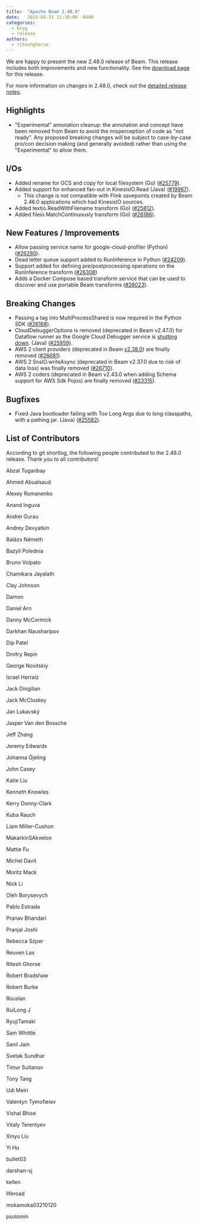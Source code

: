 ```yaml
---
title:  "Apache Beam 2.48.0"
date:   2023-05-31 11:30:00 -0400
categories:
  - blog
  - release
authors:
  - riteshghorse
---
```

<!--
Licensed under the Apache License, Version 2.0 (the "License");
you may not use this file except in compliance with the License.
You may obtain a copy of the License at
http://www.apache.org/licenses/LICENSE-2.0
Unless required by applicable law or agreed to in writing, software
distributed under the License is distributed on an "AS IS" BASIS,
WITHOUT WARRANTIES OR CONDITIONS OF ANY KIND, either express or implied.
See the License for the specific language governing permissions and
limitations under the License.
-->

We are happy to present the new 2.48.0 release of Beam.
This release includes both improvements and new functionality.
See the [download page](/get-started/downloads/#2480-2023-05-31) for this release.

<!--more-->

For more information on changes in 2.48.0, check out the [detailed release notes](https://github.com/apache/beam/milestone/12).

## Highlights

* "Experimental" annotation cleanup: the annotation and concept have been removed from Beam to avoid
  the misperception of code as "not ready". Any proposed breaking changes will be subject to
  case-by-case pro/con decision making (and generally avoided) rather than using the "Experimental"
  to allow them.

## I/Os

* Added rename for GCS and copy for local filesystem (Go) ([#25779](https://github.com/apache/beam/issues/26064)).
* Added support for enhanced fan-out in KinesisIO.Read (Java) ([#19967](https://github.com/apache/beam/issues/19967)).
  * This change is not compatible with Flink savepoints created by Beam 2.46.0 applications which had KinesisIO sources.
* Added textio.ReadWithFilename transform (Go) ([#25812](https://github.com/apache/beam/issues/25812)).
* Added fileio.MatchContinuously transform (Go) ([#26186](https://github.com/apache/beam/issues/26186)).

## New Features / Improvements

* Allow passing service name for google-cloud-profiler (Python) ([#26280](https://github.com/apache/beam/issues/26280)).
* Dead letter queue support added to RunInference in Python ([#24209](https://github.com/apache/beam/issues/24209)).
* Support added for defining pre/postprocessing operations on the RunInference transform ([#26308](https://github.com/apache/beam/issues/26308))
* Adds a Docker Compose based transform service that can be used to discover and use portable Beam transforms ([#26023](https://github.com/apache/beam/pull/26023)).

## Breaking Changes

* Passing a tag into MultiProcessShared is now required in the Python SDK ([#26168](https://github.com/apache/beam/issues/26168)).
* CloudDebuggerOptions is removed (deprecated in Beam v2.47.0) for Dataflow runner as the Google Cloud Debugger service is [shutting down](https://cloud.google.com/debugger/docs/deprecations). (Java) ([#25959](https://github.com/apache/beam/issues/25959)).
* AWS 2 client providers (deprecated in Beam [v2.38.0](#2380---2022-04-20)) are finally removed ([#26681](https://github.com/apache/beam/issues/26681)).
* AWS 2 SnsIO.writeAsync (deprecated in Beam v2.37.0 due to risk of data loss) was finally removed ([#26710](https://github.com/apache/beam/issues/26710)).
* AWS 2 coders (deprecated in Beam v2.43.0 when adding Schema support for AWS Sdk Pojos) are finally removed ([#23315](https://github.com/apache/beam/issues/23315)).

## Bugfixes

* Fixed Java bootloader failing with Too Long Args due to long classpaths, with a pathing jar. (Java) ([#25582](https://github.com/apache/beam/issues/25582)).


## List of Contributors

According to git shortlog, the following people contributed to the 2.48.0 release. Thank you to all contributors!

Abzal Tuganbay

Ahmed Abualsaud

Alexey Romanenko

Anand Inguva

Andrei Gurau

Andrey Devyatkin

Balázs Németh

Bazyli Polednia

Bruno Volpato

Chamikara Jayalath

Clay Johnson

Damon

Daniel Arn

Danny McCormick

Darkhan Nausharipov

Dip Patel

Dmitry Repin

George Novitskiy

Israel Herraiz

Jack Dingilian

Jack McCluskey

Jan Lukavský

Jasper Van den Bossche

Jeff Zhang

Jeremy Edwards

Johanna Öjeling

John Casey

Katie Liu

Kenneth Knowles

Kerry Donny-Clark

Kuba Rauch

Liam Miller-Cushon

MakarkinSAkvelon

Mattie Fu

Michel Davit

Moritz Mack

Nick Li

Oleh Borysevych

Pablo Estrada

Pranav Bhandari

Pranjal Joshi

Rebecca Szper

Reuven Lax

Ritesh Ghorse

Robert Bradshaw

Robert Burke

Rouslan

RuiLong J

RyujiTamaki

Sam Whittle

Sanil Jain

Svetak Sundhar

Timur Sultanov

Tony Tang

Udi Meiri

Valentyn Tymofieiev

Vishal Bhise

Vitaly Terentyev

Xinyu Liu

Yi Hu

bullet03

darshan-sj

kellen

liferoad

mokamoka03210120

psolomin
